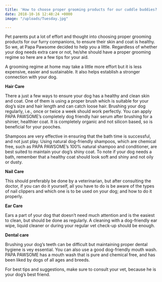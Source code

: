 ```yaml
---
title: 'How to choose proper grooming products for our cuddle buddies? '
date: 2018-10-16 12:48:24 +0000
image: "/uploads/Tuesday.jpg"

---
```

Pet parents put a lot of effort and thought into choosing proper grooming products for our furry companions, to ensure their skin and coat is healthy. So we, at Papa Pawsome decided to help you a little. Regardless of whether your dog needs extra care or not, he/she should have a proper grooming regime so here are a few tips for your aid.

A grooming regime at home may take a little more effort but it is less expensive, easier and sustainable. It also helps establish a stronger connection with your dog. 

 **Hair Care**

There a just a few ways to ensure your dog has a healthy and clean skin and coat. One of them is using a proper brush which is suitable for your dog’s size and hair length and can catch loose hair. Brushing your dog regularly, i.e., once or twice a week should work perfectly. You can apply PAPA PAWSOME’s completely dog friendly hair serum after brushing for a shinier, healthier coat. It is completely organic and not silicon based, so is beneficial for your pooches.

Shampoos are very effective in ensuring that the bath time is successful, and not just play. Using natural dog-friendly shampoos, which are chemical free, such as PAPA PAWSOME’s 100% natural shampoo and conditioner, are best suited to maintain your dog’s shiny coat. To note if your dog needs a bath, remember that a healthy coat should look soft and shiny and not oily or dusty.

**Nail Care**

This should preferably be done by a veterinarian, but after consulting the doctor, if you can do it yourself, all you have to do is be aware of the types of nail clippers and which one is to be used on your dog; and how to do it properly.

**Ear Care**

Ears a part of your dog that doesn’t need much attention and is the easiest to clean, but should be done as regularly. A cleaning with a dog-friendly ear wipe, liquid cleaner or during your regular vet check-up should be enough.

**Dental care**

Brushing your dog’s teeth can be difficult but maintaining proper dental hygiene is vey essential. You can also use a good dog-friendly mouth wash. PAPA PAWSOME has a mouth wash that is pure and chemical free, and has been liked by dogs of all ages and breeds.

For best tips and suggestions, make sure to consult your vet, because he is your dog’s best friend.